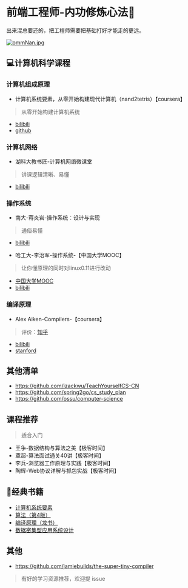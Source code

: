 # 前端工程师-内功修炼心法🏹

出来混总要还的，把工程师需要把基础打好才能走的更远。

[![ommNan.jpg](https://z3.ax1x.com/2021/11/27/ommNan.jpg)](https://imgtu.com/i/ommNan)
## 💻计算机科学课程

### 计算机组成原理

- 计算机系统要素，从零开始构建现代计算机（nand2tetris）【coursera】
> 从零开始构建计算机系统

  - [bilibili](http://https://www.bilibili.com/video/av80737268 "bilibili")
  - [github](https://github.com/woai3c/nand2tetris "github")

### 计算机网络

- 湖科大教书匠-计算机网络微课堂
> 讲课逻辑清晰、易懂

  - [bilibili](https://www.bilibili.com/video/av64605483/  "bilibili")

### 操作系统

- 南大-蒋炎岩-操作系统：设计与实现
> 通俗易懂

  - [bilibili](https://www.bilibili.com/video/BV1N741177F5 "bilibili")

- 哈工大-李治军-操作系统-【中国大学MOOC】
> 让你懂原理的同时对linux0.11进行改动

  - [中国大学MOOC](https://www.icourse163.org/course/HIT-1002531008 "中国大学MOOC")
  - [bilibili](https://www.bilibili.com/video/BV1d4411v7u7 "bilibili")

### 编译原理
- Alex Aiken-Compilers-【coursera】
> 评价：[知乎](https://www.zhihu.com/question/28679215/answer/43883727 "知乎")

  -  [bilibili](https://space.bilibili.com/354384246 "bilibili")
  - [stanford](http://openclassroom.stanford.edu/MainFolder/CoursePage.php?course=Compilers "stanford")


## 其他清单
- https://github.com/izackwu/TeachYourselfCS-CN
- https://github.com/spring2go/cs_study_plan
- https://github.com/ossu/computer-science


## 课程推荐
> 适合入门
- 王争-数据结构与算法之美【极客时间】
- 覃超-算法面试通关40讲【极客时间】
- 李兵-浏览器工作原理与实践【极客时间】
- 陶辉-Web协议详解与抓包实战【极客时间】


## 📖经典书籍
- [计算机系统要素](https://book.douban.com/subject/1998341/ "计算机系统要素") 
- [算法（第4版）](https://book.douban.com/subject/19952400/ "算法（第4版）")
- [编译原理（龙书）](https://book.douban.com/subject/3296317/ "编译原理（龙书）")
- [数据密集型应用系统设计]( https://book.douban.com/subject/30329536/ "数据密集型应用系统设计")

## 其他
- https://github.com/jamiebuilds/the-super-tiny-compiler


> 有好的学习资源推荐，欢迎提 issue

